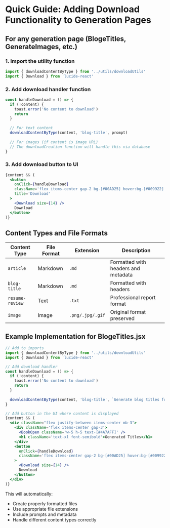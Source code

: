 # Quick Guide: Adding Download Functionality to Generation Pages

## For any generation page (BlogeTitles, GenerateImages, etc.)

### 1. Import the utility function
```jsx
import { downloadContentByType } from '../utils/downloadUtils'
import { Download } from 'lucide-react'
```

### 2. Add download handler function
```jsx
const handleDownload = () => {
  if (!content) {
    toast.error('No content to download')
    return
  }
  
  // For text content
  downloadContentByType(content, 'blog-title', prompt)
  
  // For images (if content is image URL)
  // The downloadCreation function will handle this via database
}
```

### 3. Add download button to UI
```jsx
{content && (
  <button
    onClick={handleDownload}
    className='flex items-center gap-2 bg-[#00AD25] hover:bg-[#009922] text-white px-3 py-1 rounded-lg text-sm transition-colors'
    title='Download'
  >
    <Download size={14} />
    Download
  </button>
)}
```

## Content Types and File Formats

| Content Type | File Format | Extension | Description |
|-------------|-------------|-----------|-------------|
| `article` | Markdown | `.md` | Formatted with headers and metadata |
| `blog-title` | Markdown | `.md` | Formatted with headers |
| `resume-review` | Text | `.txt` | Professional report format |
| `image` | Image | `.png/.jpg/.gif` | Original format preserved |

## Example Implementation for BlogeTitles.jsx

```jsx
// Add to imports
import { downloadContentByType } from '../utils/downloadUtils'
import { Download } from 'lucide-react'

// Add download handler
const handleDownload = () => {
  if (!content) {
    toast.error('No content to download')
    return
  }
  
  downloadContentByType(content, 'blog-title', `Generate blog titles for: ${input}`)
}

// Add button in the UI where content is displayed
{content && (
  <div className="flex justify-between items-center mb-3">
    <div className='flex items-center gap-3'>
      <BookOpen className='w-5 h-5 text-[#4A7AFF]' />
      <h1 className='text-xl font-semibold'>Generated Titles</h1>
    </div>
    <button
      onClick={handleDownload}
      className='flex items-center gap-2 bg-[#00AD25] hover:bg-[#009922] text-white px-3 py-1 rounded-lg text-sm transition-colors'
    >
      <Download size={14} />
      Download
    </button>
  </div>
)}
```

This will automatically:
- Create properly formatted files
- Use appropriate file extensions
- Include prompts and metadata
- Handle different content types correctly